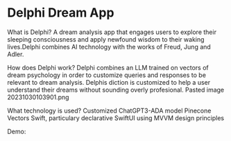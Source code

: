 #  Delphi Dream App


What is Delphi?
A dream analysis app that engages users to explore their sleeping consciousness and
apply newfound wisdom to their waking lives.Delphi combines AI technology with the
works of Freud, Jung and Adler.


How does Delphi work?
Delphi combines an LLM trained on vectors of dream psychology in order to customize queries and responses to be relevant to dream analysis. Delphis diction is customized to help a user understand their dreams without sounding overly profesional. 
Pasted image 20231030103901.png

What technology is used?
Customized ChatGPT3-ADA model
Pinecone Vectors 
Swift, particulary declarative SwiftUI using MVVM design principles 


Demo: 
